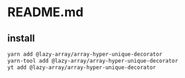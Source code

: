 # README.md

    

## install

```bash
yarn add @lazy-array/array-hyper-unique-decorator
yarn-tool add @lazy-array/array-hyper-unique-decorator
yt add @lazy-array/array-hyper-unique-decorator
```

